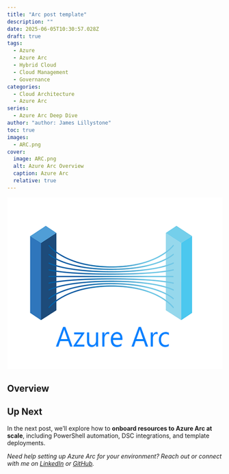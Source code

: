 ```yaml
---
title: "Arc post template"
description: ""
date: 2025-06-05T10:30:57.028Z
draft: true
tags:
  - Azure
  - Azure Arc
  - Hybrid Cloud
  - Cloud Management
  - Governance
categories:
  - Cloud Architecture
  - Azure Arc
series:
  - Azure Arc Deep Dive
author: "author: James Lillystone"
toc: true
images:
  - ARC.png
cover:
  image: ARC.png
  alt: Azure Arc Overview
  caption: Azure Arc
  relative: true
---
```

![Image 1](ARC.png)
## Overview

## Up Next

In the next post, we’ll explore how to **onboard resources to Azure Arc at scale**, including PowerShell automation, DSC integrations, and template deployments.



*Need help setting up Azure Arc for your environment? Reach out or connect with me on [LinkedIn](https://www.linkedin.com/in/YOUR-HANDLE) or [GitHub](https://github.com/BarryShtPeas).*